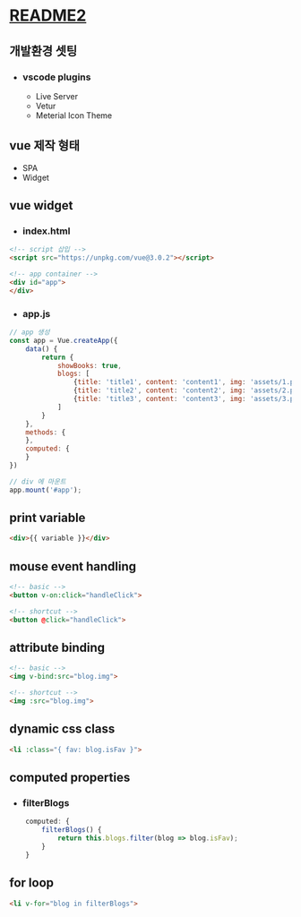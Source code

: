 # [README2](README2.md)

## 개발환경 셋팅

- ### vscode plugins
    - Live Server
    - Vetur
    - Meterial Icon Theme

## vue 제작 형태
- SPA
- Widget

## vue widget
- ### index.html
```html
<!-- script 삽입 -->
<script src="https://unpkg.com/vue@3.0.2"></script>

<!-- app container -->
<div id="app">
</div>
```
- ### app.js
```javascript
// app 생성
const app = Vue.createApp({
    data() {
        return {
            showBooks: true,
            blogs: [
                {title: 'title1', content: 'content1', img: 'assets/1.png', isFav: true},
                {title: 'title2', content: 'content2', img: 'assets/2.png', isFav: true},
                {title: 'title3', content: 'content3', img: 'assets/3.png', isFav: true},
            ]
        }
    },
    methods: {
    },
    computed: {
    }
})

// div 에 마운트
app.mount('#app');
```

## print variable
```html
<div>{{ variable }}</div>
```

## mouse event handling
```html
<!-- basic -->
<button v-on:click="handleClick">

<!-- shortcut -->
<button @click="handleClick">
```

## attribute binding
```html
<!-- basic -->
<img v-bind:src="blog.img">

<!-- shortcut -->
<img :src="blog.img">
```

## dynamic css class
```html
<li :class="{ fav: blog.isFav }">
```

## computed properties
- ### filterBlogs
```javascript
    computed: {
        filterBlogs() {
            return this.blogs.filter(blog => blog.isFav);
        }
    }
```

## for loop
```html
<li v-for="blog in filterBlogs">
```
